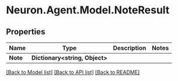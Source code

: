 # Neuron.Agent.Model.NoteResult

## Properties

Name | Type | Description | Notes
------------ | ------------- | ------------- | -------------
**Note** | **Dictionary&lt;string, Object&gt;** |  | 

[[Back to Model list]](../README.md#documentation-for-models) [[Back to API list]](../README.md#documentation-for-api-endpoints) [[Back to README]](../README.md)

